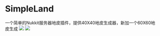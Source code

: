 # SimpleLand
一个简单的Nukkit服务器地皮插件，提供40X40地皮生成器，新加一个60X60地皮生成
<img src="http://www.solememory.top/images/166.jpg">
<img src="http://www.solememory.top/images/GiantCourage.jpg">
